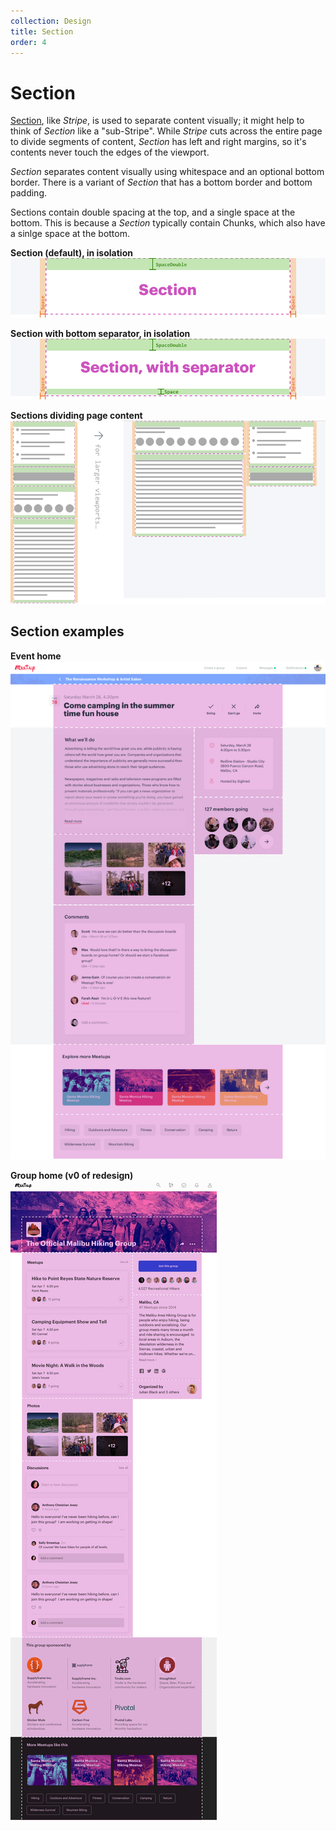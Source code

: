 ```yaml
---
collection: Design
title: Section
order: 4
---
```


# Section

[Section](https://meetup.github.io/meetup-web-components/?selectedKind=Section&selectedStory=default&full=0&down=1&left=1&panelRight=0&downPanel=kadirahq%2Fstorybook-addon-actions%2Factions-panel), like _Stripe_, is used to separate content visually; it might help to think of _Section_ like a "sub-Stripe". While _Stripe_ cuts across the entire page to divide segments of content, _Section_ has left and right margins, so it's contents never touch the edges of the viewport.

_Section_ separates content visually using whitespace and an optional bottom border. There is a variant of _Section_ that has a bottom border and bottom padding.

Sections contain double spacing at the top, and a single space at the bottom. This is because a _Section_ typically contain Chunks, which also have a sinlge space at the bottom.

**Section (default), in isolation**
![Section (default), in isolation](/assets/contentImages/layoutDocs/components/Section-isolated.png "Section (default), in isolation")

**Section with bottom separator, in isolation**
![Section with bottom separator, in isolation](/assets/contentImages/layoutDocs/components/Section--withSeparator-isolated.png "Section with bottom separator, in isolation")

**Sections dividing page content**
![Sections dividing page content](/assets/contentImages/layoutDocs/components/SectionsDividingPageContent.png "Sections dividing page content")


## Section examples

**Event home**
![Event home](/assets/contentImages/layoutDocs/productExamples/Section-EventHome.png "Event home")

**Group home (v0 of redesign)**
![Group home (v0 of redesign)](/assets/contentImages/layoutDocs/productExamples/Section-GroupHomeOld.png "Group home (v0 of redesign)")
